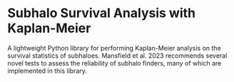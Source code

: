 # Subhalo Survival Analysis with Kaplan-Meier
A lightweight Python library for performing Kaplan-Meier analysis on the survival statistics of subhaloes. Mansfield et al. 2023 recommends several novel tests to assess the reliability of subhalo finders, many of which are implemented in this library.
